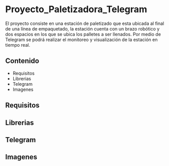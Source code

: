 # Proyecto_Paletizadora_Telegram
El proyecto consiste en una estación de paletizado que esta ubicada al final de una línea de empaquetado, la estación cuenta con un brazo robótico y dos espacios en los que se ubica los palletes a ser llenados. Por medio de Telegram se podrá realizar el monitoreo y visualización de la estación en tiempo real.
## Contenido
- Requisitos
- Librerias
- Telegram
- Imagenes
## Requisitos

## Librerias

## Telegram

## Imagenes
